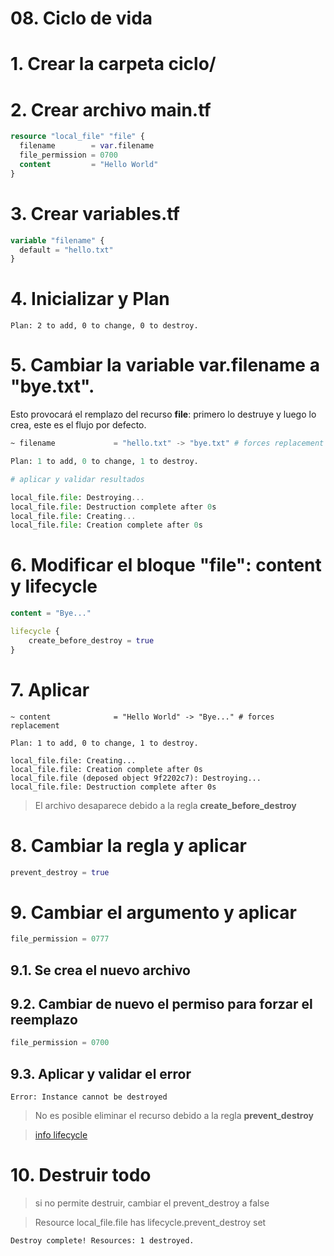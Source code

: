 # 08. Ciclo de vida <!-- omit in toc -->

# 1. Crear la carpeta ciclo/

# 2. Crear archivo main.tf

```tf
resource "local_file" "file" {
  filename        = var.filename
  file_permission = 0700
  content         = "Hello World"
}
```

# 3. Crear variables.tf

```tf
variable "filename" {
  default = "hello.txt"
}
```

# 4. Inicializar y Plan

```vim
Plan: 2 to add, 0 to change, 0 to destroy.
```

# 5. Cambiar la variable var.filename a "bye.txt".

Esto provocará el remplazo del recurso **file**: primero lo destruye y luego lo crea, este es el flujo por defecto.
```tf
~ filename             = "hello.txt" -> "bye.txt" # forces replacement

Plan: 1 to add, 0 to change, 1 to destroy.

# aplicar y validar resultados

local_file.file: Destroying...
local_file.file: Destruction complete after 0s
local_file.file: Creating...
local_file.file: Creation complete after 0s
```

# 6. Modificar el bloque "file": content y lifecycle
```tf
content = "Bye..."

lifecycle {
	create_before_destroy = true
}
```

# 7. Aplicar


```vim
~ content              = "Hello World" -> "Bye..." # forces replacement

Plan: 1 to add, 0 to change, 1 to destroy.

local_file.file: Creating...
local_file.file: Creation complete after 0s
local_file.file (deposed object 9f2202c7): Destroying...
local_file.file: Destruction complete after 0s
```

> El archivo desaparece debido a la regla **create_before_destroy**


# 8. Cambiar la regla y aplicar
```tf
prevent_destroy = true
```

# 9. Cambiar el argumento y aplicar
```tf
file_permission = 0777
```

## 9.1. Se crea el nuevo archivo
## 9.2. Cambiar de nuevo el permiso para forzar el reemplazo
```tf
file_permission = 0700
```
## 9.3. Aplicar y validar el error
```vim
Error: Instance cannot be destroyed
```
> No es posible eliminar el recurso debido a la regla **prevent_destroy**

>[info lifecycle](https://www.terraform.io/language/meta-arguments/lifecycle)
# 10. Destruir todo

> si no permite destruir, cambiar el prevent_destroy a false

> Resource local_file.file has lifecycle.prevent_destroy set


```vim
Destroy complete! Resources: 1 destroyed.
```
